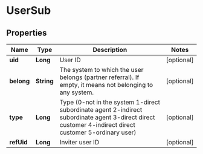
# UserSub

## Properties

Name | Type | Description | Notes
------------ | ------------- | ------------- | -------------
**uid** | **Long** | User ID |  [optional]
**belong** | **String** | The system to which the user belongs (partner referral). If empty, it means not belonging to any system. |  [optional]
**type** | **Long** | Type (0-not in the system 1-direct subordinate agent 2-indirect subordinate agent 3-direct direct customer 4-indirect direct customer 5-ordinary user) |  [optional]
**refUid** | **Long** | Inviter user ID |  [optional]

